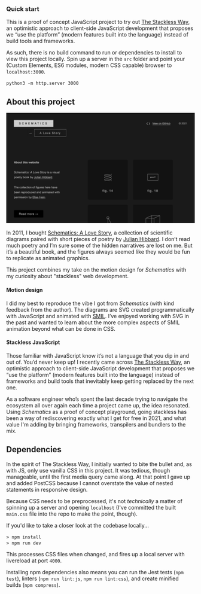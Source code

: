 ### Quick start

This is a proof of concept JavaScript project to try out [The Stackless Way](https://tutorials.yax.com/articles/build-websites-the-yax-way/quicktakes/what-is-the-yax-way.html), an optimistic approach to client-side JavaScript development that proposes we “use the platform” (modern features built into the language) instead of build tools and frameworks.

As such, there is no build command to run or dependencies to install to view this project locally. Spin up a server in the `src` folder and point your (Custom Elements, ES6 modules, modern CSS capable) browser to `localhost:3000`.

```
python3 -m http.server 3000
```

## About this project

![Screenshot of the website](/screenshot.png)

In 2011, I bought [Schematics: A Love Story](http://julianhibbard.com/schematics.html), a collection of scientific diagrams paired with short pieces of poetry by [Julian Hibbard](http://julianhibbard.com). I don’t read much poetry and I’m sure some of the hidden narratives are lost on me. But it’s a beautiful book, and the figures always seemed like they would be fun to replicate as animated graphics.

This project combines my take on the motion design for *Schematics* with my curiosity about "stackless" web development.

#### Motion design

I did my best to reproduce the vibe I got from *Schematics* (with kind feedback from the author). The diagrams are SVG created programmatically with JavaScript and animated with [SMIL](https://developer.mozilla.org/en-US/docs/Web/SVG/SVG_animation_with_SMIL). I’ve enjoyed working with SVG in the past and wanted to learn about the more complex aspects of SMIL animation beyond what can be done in CSS.

#### Stackless JavaScript

Those familiar with JavaScript know it’s not a language that you dip in and out of. You’d never keep up! I recently came across [The Stackless Way](https://tutorials.yax.com/articles/build-websites-the-yax-way/quicktakes/what-is-the-yax-way.html), an optimistic approach to client-side JavaScript development that proposes we “use the platform” (modern features built into the language) instead of frameworks and build tools that inevitably keep getting replaced by the next one.

As a software engineer who’s spent the last decade trying to navigate the ecosystem all over again each time a project came up, the idea resonated. Using *Schematics* as a proof of concept playground, going stackless has been a way of rediscovering exactly what I get for free in 2021, and what value I'm adding by bringing frameworks, transpilers and bundlers to the mix.

## Dependencies

In the spirit of The Stackless Way, I initially wanted to bite the bullet and, as with JS, only use vanilla CSS in this project. It was tedious, though manageable, until the first media query came along. At that point I gave up and added PostCSS because I cannot overstate the value of nested statements in responsive design.

Because CSS needs to be preprocessed, it's not *technically* a matter of spinning up a server and opening `localhost` (I've committed the built `main.css` file into the repo to make the point, though).

If you'd like to take a closer look at the codebase locally...

```
> npm install
> npm run dev
```

This processes CSS files when changed, and fires up a local server with livereload at port `4000`.

Installing npm dependencies also means you can run the Jest tests (`npm test`), linters (`npm run lint:js`, `npm run lint:css`), and create minified builds (`npm compress`).
